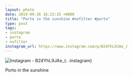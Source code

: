 ```yaml
---
layout: photo
date: 2019-09-26 16:23:15 +0000
title: "Porto in the sunshine #nofilter #porto"
type: post
tags:
- instagram
- porto
- nofilter
instagram_url: https://www.instagram.com/p/B24YhL9JAe_/
---
```


![Instagram - B24YhL9JAe_](https://colinseymour.co.uk/img/B24YhL9JAe_.jpg){: .instagram}

Porto in the sunshine  
